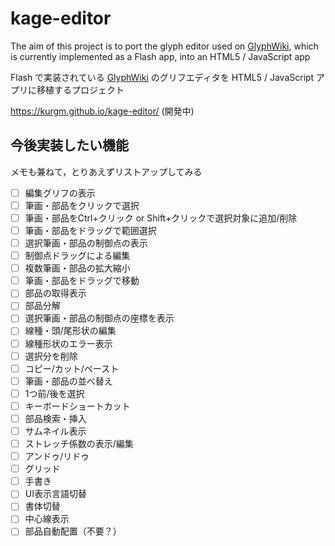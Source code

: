 # kage-editor

The aim of this project is to port the glyph editor used on [GlyphWiki](https://glyphwiki.org/), which is currently implemented as a Flash app, into an HTML5 / JavaScript app

Flash で実装されている [GlyphWiki](https://glyphwiki.org/) のグリフエディタを HTML5 / JavaScript アプリに移植するプロジェクト

https://kurgm.github.io/kage-editor/ (開発中)

## 今後実装したい機能

メモも兼ねて，とりあえずリストアップしてみる

- [ ] 編集グリフの表示
- [ ] 筆画・部品をクリックで選択
- [ ] 筆画・部品をCtrl+クリック or Shift+クリックで選択対象に追加/削除
- [ ] 筆画・部品をドラッグで範囲選択
- [ ] 選択筆画・部品の制御点の表示
- [ ] 制御点ドラッグによる編集
- [ ] 複数筆画・部品の拡大縮小
- [ ] 筆画・部品をドラッグで移動
- [ ] 部品の取得表示
- [ ] 部品分解
- [ ] 選択筆画・部品の制御点の座標を表示
- [ ] 線種・頭/尾形状の編集
- [ ] 線種形状のエラー表示
- [ ] 選択分を削除
- [ ] コピー/カット/ペースト
- [ ] 筆画・部品の並べ替え
- [ ] 1つ前/後を選択
- [ ] キーボードショートカット
- [ ] 部品検索・挿入
- [ ] サムネイル表示
- [ ] ストレッチ係数の表示/編集
- [ ] アンドゥ/リドゥ
- [ ] グリッド
- [ ] 手書き
- [ ] UI表示言語切替
- [ ] 書体切替
- [ ] 中心線表示
- [ ] 部品自動配置（不要？）
